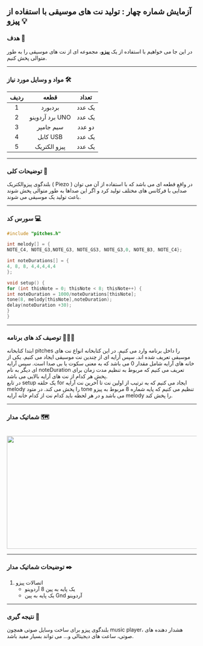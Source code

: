 ## آزمایش شماره چهار : تولید نت های موسیقی با استفاده از پیزو 💡

### هدف 🎯

در این جا می خواهیم با استفاده از یک <strong>پیزو</strong>، مجموعه ای از نت های موسیقی را به طور متوالی پخش کنیم.

---

### مواد و وسایل مورد نیاز 🛠️

<div align="right">
<table>
<thead>
<tr>
<th>ردیف</th><th>قطعه</th><th>تعداد</th>
</tr>
</thead>
<tbody align="center">
<tr>
<td>1</td><td>بردبورد</td><td>یک عدد</td>
</tr>
<tr>
<td>2</td><td>برد آردوینو UNO</td><td>یک عدد</td>
</tr>
<tr>
<td>3</td><td>سیم جامپر</td><td>دو عدد</td>
</tr>
<tr>
<td>4</td><td>کابل USB</td><td>یک عدد</td>
</tr>
<tr>
<td>5</td><td>پیزو الکتریک</td><td>یک عدد</td>
</tr>
</tbody>
</table>
</div>

---

### توضیحات کلی 📝

بلندگوی پیزوالکتریک ( Piezo ) در واقع قطعه ای می باشد که با استفاده از آن می توان صدایی با فرکانس های مختلف تولید کرد و اگر این صداها به طور متوالی پخش شوند باعث تولید یک موسیقی می شوند.

---

### سورس کد 💻

```cpp
#include "pitches.h"

int melody[] = {
NOTE_C4, NOTE_G3,NOTE_G3, NOTE_GS3, NOTE_G3,0, NOTE_B3, NOTE_C4};

int noteDurations[] = {
4, 8, 8, 4,4,4,4,4
};

void setup() {
for (int thisNote = 0; thisNote < 8; thisNote++) {
int noteDuration = 1000/noteDurations[thisNote];
tone(8, melody[thisNote],noteDuration);
delay(noteDuration +30);
}
}
```

---

### توصیف کد های برنامه 🧑🏻‍💻

ابتدا کتابخانه pitches را داخل برنامه وارد می کنیم. در این کتابخانه انواع نت های موسیقی تعریف شده اند. سپس آرایه ای از چندین نت موسیقی ایجاد می کنیم. یکی از خانه های آرایه شامل مقدار 0 می باشد که به معنی سکوت یا بی صدا است. سپس آرایه ای دیگر به نام noteDuration تعریف می کنیم که مربوط به تنظیم مدت زمان برای پخش هر کدام از نت های آرایه بالایی می باشد.  
در تابع setup یک حلقه for ایجاد می کنیم که به ترتیب از اولین نت تا آخرین نت آرایه melody را پخش می کند. در متود tone تنظیم می کنیم که پایه شماره 8 مربوط به پیزو می باشد و در هر لحظه باید کدام نت از کدام خانه آرایه melody را پخش کند.

---

### شماتیک مدار 🗺️

<br>

<div align="center">
<img src="/media/schematic_14.jpg" width="600px" height="300px">
</div>

---

### توضیحات شماتیک مدار ✒️

<ol>
<li>
اتصالات پیزو
<ul>
<li>یک پایه به پین 8 آردوینو</li>
<li>یک پایه به پین Gnd آردوینو</li>
</ul>
</li>
</ol>

---

### نتیجه گیری 👀

بلندگوی پیزو برای ساخت وسایل صوتی همچون music player، هشدار دهنده های صوتی، ساعت های دیجیتالی و... می تواند بسیار مفید باشد.
